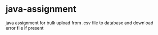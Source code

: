 # java-assignment
java assignment for bulk upload from .csv file to database and download error file if present
